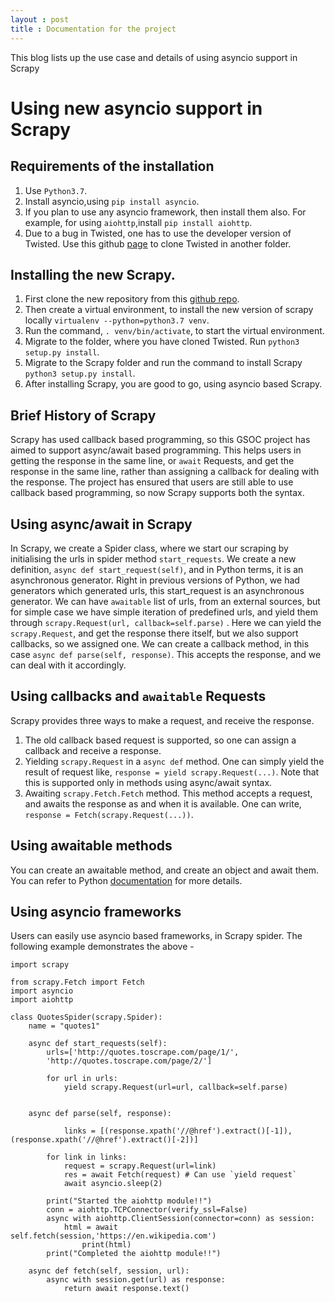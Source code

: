 ```yaml
---
layout : post
title : Documentation for the project
---
```


This blog lists up the use case and details of using asyncio support in Scrapy

# Using new asyncio support in Scrapy

## Requirements of the installation
1. Use `Python3.7`.
2. Install asyncio,using `pip install asyncio`.
3. If you plan to use any asyncio framework, then install them also. For example, for using `aiohttp`,install `pip install aiohttp`.
4. Due to a bug in Twisted, one has to use the developer version of Twisted. Use this github [page](https://github.com/twisted/twisted) to clone Twisted in another folder.

## Installing the new Scrapy.
1. First clone the new repository from this [github repo](https://github.com/yashrsharma44/scrapy/tree/devel_parse).
2. Then create a virtual environment, to install the new version of scrapy locally `virtualenv --python=python3.7 venv`.
3. Run the command, `. venv/bin/activate`, to start the virtual environment.
4. Migrate to the folder, where you have cloned Twisted. Run `python3 setup.py install`.
5. Migrate to the Scrapy folder and run the command to install Scrapy `python3 setup.py install`.
6. After installing Scrapy, you are good to go, using asyncio based Scrapy.

## Brief History of Scrapy
Scrapy has used callback based programming, so this GSOC project has aimed to support async/await based programming. This helps users in getting the response in the same line, or `await` Requests, and get the response in the same line, rather than assigning a callback for dealing with the response.
The project has ensured that users are still able to use callback based programming, so now Scrapy supports both the syntax.

## Using async/await in Scrapy
In Scrapy, we create a Spider class, where we start our scraping by initialising the urls in spider method `start_requests`. We create a new definition, `async def start_request(self)`, and in Python terms, it is an asynchronous generator. Right in previous versions of Python, we had generators which generated urls, this start_request is an asynchronous generator. We can have `awaitable` list of urls, from an external sources, but for simple case we have simple iteration of predefined urls, and yield them through `scrapy.Request(url, callback=self.parse)` . Here we can yield the `scrapy.Request`, and get the response there itself, but we also support callbacks, so we assigned one.
We can create a callback method, in this case `async def parse(self, response)`. This accepts the response, and we can deal with it accordingly.

## Using callbacks and `awaitable` Requests
Scrapy provides three ways to make a request, and receive the response. 
1. The old callback based request is supported, so one can assign a callback and receive a response.
2. Yielding `scrapy.Request` in a `async def` method. One can simply yield the result of request like, `response = yield scrapy.Request(...)`. Note that this is supported only in methods using async/await syntax.
3. Awaiting `scrapy.Fetch.Fetch` method. This method accepts a request, and awaits the response as and when it is available. One can write, `response = Fetch(scrapy.Request(...))`.

## Using awaitable methods
You can create an awaitable method, and create an object and await them. You can refer to Python [documentation](https://docs.python.org/3/whatsnew/3.5.html#pep-492-coroutines-with-async-and-await-syntax) for more details.

## Using asyncio frameworks
Users can easily use asyncio based frameworks, in Scrapy spider.
The following example demonstrates the above - 
```
import scrapy

from scrapy.Fetch import Fetch
import asyncio
import aiohttp

class QuotesSpider(scrapy.Spider):
	name = "quotes1"

	async def start_requests(self):
		urls=['http://quotes.toscrape.com/page/1/',
		'http://quotes.toscrape.com/page/2/']

		for url in urls:
			yield scrapy.Request(url=url, callback=self.parse)


	async def parse(self, response):
		
    		links = [(response.xpath('//@href').extract()[-1]),(response.xpath('//@href').extract()[-2])]

		for link in links:
			request = scrapy.Request(url=link)
			res = await Fetch(request) # Can use `yield request`
			await asyncio.sleep(2)
			
		print("Started the aiohttp module!!")
		conn = aiohttp.TCPConnector(verify_ssl=False)
		async with aiohttp.ClientSession(connector=conn) as session:
			html = await self.fetch(session,'https://en.wikipedia.com')
	    		print(html)
		print("Completed the aiohttp module!!")

	async def fetch(self, session, url):
		async with session.get(url) as response:
			return await response.text()

```